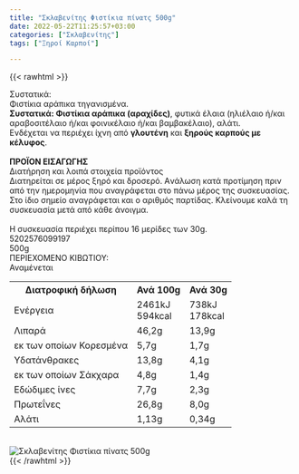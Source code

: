 ```yaml
---
title: "Σκλαβενίτης Φιστίκια πίνατς 500g"
date: 2022-05-22T11:25:57+03:00
categories: ["Σκλαβενίτης"]
tags: ["Ξηροί Καρποί"]

---
```

{{< rawhtml >}}

<div class="sload503"><div class="product"><div id="sistatika">Συστατικά:</div><div class="alltext">Φιστίκια αράπικα τηγανισμένα.<br><b>Συστατικά: Φιστίκια αράπικα (αραχίδες)</b>, φυτικά έλαια (ηλιέλαιο ή/και αραβοσιτέλαιο ή/και φοινικέλαιο ή/και βαμβακέλαιο), αλάτι.<br>Ενδέχεται να περιέχει ίχνη από <b>γλουτένη</b> και <b>ξηρούς καρπούς με κέλυφος</b>.<br><br><b>ΠΡΟΪΟΝ ΕΙΣΑΓΩΓΗΣ</b></div><div id="loipa">Διατήρηση και λοιπά στοιχεία προϊόντος</div><div class="alltext">Διατηρείται σε μέρος ξηρό και δροσερό. Aνάλωση κατά προτίμηση πριν από την ημερομηνία που αναγράφεται στο πάνω μέρος της συσκευασίας. Στο ίδιο σημείο αναγράφεται και ο αριθμός παρτίδας. Κλείνουμε καλά τη συσκευασία μετά από κάθε άνοιγμα.<br><br>Η συσκευασία περιέχει περίπου 16 μερίδες των 30g.</div><div id="barcode"><div id="barimage1"></div><span id="bartext">5202576099197</span></div><div id="varos"><div id="varosimage1"></div><span id="varostext">500g</span></div><div id="kivotio">ΠΕΡΙΕΧΟΜΕΝΟ ΚΙΒΩΤΙΟΥ:<br>Αναμένεται</div><div class="tabout"><table id="diatable"><tbody><tr><th>Διατροφική δήλωση</th><th>Ανά 100g</th><th>Ανά 30g<br></th></tr><tr><td class="texr2">Ενέργεια</td><td class="texr">2461kJ<br>594kcal</td><td class="texr">738kJ<br>178kcal<br></td></tr><tr><td class="texr2">Λιπαρά</td><td class="texr">46,2g</td><td class="texr">13,9g<br></td></tr><tr><td class="gray">εκ των οποίων Κορεσµένα</td><td class="gray2">5,7g</td><td class="gray2">1,7g<br></td></tr><tr><td class="texr2">Yδατάνθρακες</td><td class="texr">13,8g</td><td class="texr">4,1g<br></td></tr><tr><td class="gray">εκ των οποίων Σάκχαρα</td><td class="gray2">4,8g</td><td class="gray2">1,4g<br></td></tr><tr><td class="texr2">Eδώδιμες ίνες</td><td class="texr">7,7g</td><td class="texr">2,3g<br></td></tr><tr><td class="texr2">Πρωτεΐνες</td><td class="texr">26,8g</td><td class="texr">8,0g<br></td></tr><tr><td class="texr2">Αλάτι</td><td class="texr">1,13g</td><td class="texr">0,34g<br></td></tr></tbody></table></div><br><div class="pimg"><img alt="Σκλαβενίτης Φιστίκια πίνατς 500g" title="Σκλαβενίτης Φιστίκια πίνατς 500g" src="/media/images/sklavenitis-fistikia-pinats-500g.jpg"></div></div></div>
{{< /rawhtml >}}


